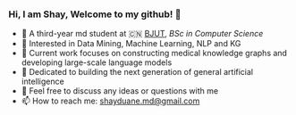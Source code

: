 ### Hi,  I am Shay, Welcome to my github! 👋


- 🍻 A third-year md student at 🇨🇳 [BJUT](https://english.bjut.edu.cn/), _BSc in Computer Science_
- 🌱 Interested in Data Mining, Machine Learning, NLP and KG 
- 👯 Current work focuses on constructing medical knowledge graphs and developing large-scale language models
- 🤔 Dedicated to building the next generation of general artificial intelligence
- 💬 Feel free to discuss any ideas or questions with me
- 📫 How to reach me: [shayduane.md@gmail.com](mailto:shayduane.md@gmail.com)



